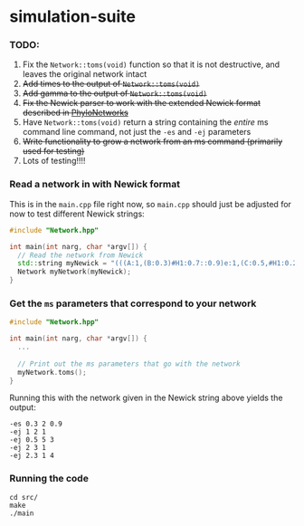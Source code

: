 # simulation-suite

### TODO:

1. Fix the `Network::toms(void)` function so that it is not destructive, and leaves the original network intact
2. ~~Add times to the output of `Network::toms(void)`~~
3. ~~Add gamma to the output of `Network::toms(void)`~~
4. ~~Fix the Newick parser to work with the extended Newick format described in [PhyloNetworks](https://github.com/crsl4/PhyloNetworks.jl/wiki/Introduction)~~
5. Have `Network::toms(void)` return a string containing the *entire* ms command line command, not just the `-es` and `-ej` parameters
6. ~~Write functionality to grow a network from an ms command (primarily used for testing)~~
7. Lots of testing!!!!

### Read a network in with Newick format

This is in the `main.cpp` file right now, so `main.cpp` should just be adjusted for now to test different Newick strings:

```cpp
#include "Network.hpp"

int main(int narg, char *argv[]) {
  // Read the network from Newick
  std::string myNewick = "(((A:1,(B:0.3)#H1:0.7::0.9)e:1,(C:0.5,#H1:0.2::0.1)f:1.5)g:0.3,D:2.3)h;";
  Network myNetwork(myNewick);
}
```

### Get the `ms` parameters that correspond to your network

```cpp
#include "Network.hpp"

int main(int narg, char *argv[]) {
  ...
  
  // Print out the ms parameters that go with the network
  myNetwork.toms();
}
```

Running this with the network given in the Newick string above yields the output:

```shell
-es 0.3 2 0.9
-ej 1 2 1
-ej 0.5 5 3
-ej 2 3 1
-ej 2.3 1 4
```

### Running the code

```shell
cd src/
make
./main
```
